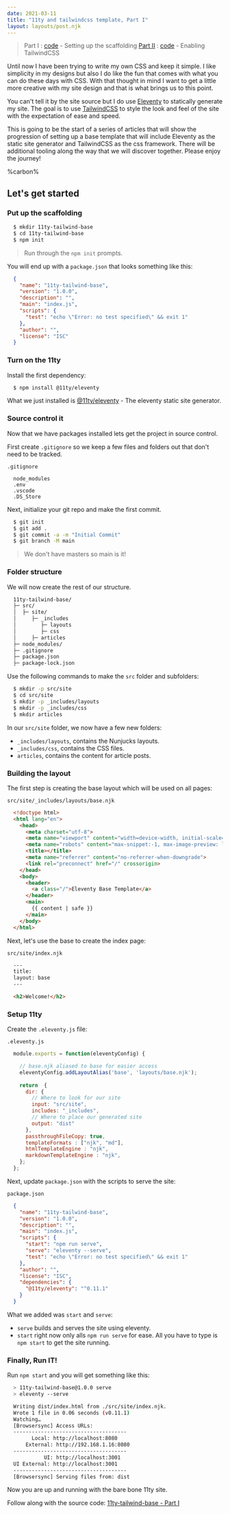```yaml
---
date: 2021-03-11
title: "11ty and tailwindcss template, Part I"
layout: layouts/post.njk
---
```


> Part I : [code](https://gitlab.com/dantuck/11ty-tailwind-base/-/tree/part-1) - Setting up the scaffolding
> [Part II](/article/11ty-tailwindcss-series/part-2/) : [code](https://gitlab.com/dantuck/11ty-tailwind-base/-/tree/part-2) - Enabling TailwindCSS

Until now I have been trying to write my own CSS and keep it simple. I like simplicity in my designs but also I do like the fun that comes with what you can do these days with CSS. With that thought in mind I want to get a little more creative with my site design and that is what brings us to this point.

You can't tell it by the site source but I do use [Eleventy](https://www.11ty.dev/) to statically generate my site. The goal is to use [TailwindCSS](https://tailwindcss.com/) to style the look and feel of the site with the expectation of ease and speed.

This is going to be the start of a series of articles that will show the progression of setting up a base template that will include Eleventy as the static site generator and TailwindCSS as the css framework. There will be additional tooling along the way that we will discover together. Please enjoy the journey!

%carbon%

## Let's get started

### Put up the scaffolding

```bash
  $ mkdir 11ty-tailwind-base
  $ cd 11ty-tailwind-base
  $ npm init
```

> Run through the `npm init` prompts.

You will end up with a `package.json` that looks something like this:

```json
  {
    "name": "11ty-tailwind-base",
    "version": "1.0.0",
    "description": "",
    "main": "index.js",
    "scripts": {
      "test": "echo \"Error: no test specified\" && exit 1"
    },
    "author": "",
    "license": "ISC"
  }
```

### Turn on the 11ty

Install the first dependency:

```bash
  $ npm install @11ty/eleventy
```

What we just installed is [@11ty/eleventy](https://www.npmjs.com/package/@11ty/eleventy) - The eleventy static site generator.

### Source control it

Now that we have packages installed lets get the project in source control.

First create `.gitignore` so we keep a few files and folders out that don't need to be tracked.

`.gitignore`

```text
  node_modules
  .env
  .vscode
  .DS_Store
```

Next, initialize your git repo and make the first commit.

```bash
  $ git init
  $ git add .
  $ git commit -a -m "Initial Commit"
  $ git branch -M main
```

> We don't have masters so main is it!

### Folder structure

We will now create the rest of our structure.

```bash
  11ty-tailwind-base/
  ├─ src/
  │  ├─ site/
  │     ├─ _includes
  │        ├─ layouts
  │        ├─ css
  │     ├─ articles
  ├─ node_modules/
  ├─ .gitignore
  ├─ package.json
  ├─ package-lock.json
```

Use the following commands to make the `src` folder and subfolders:

```bash
  $ mkdir -p src/site
  $ cd src/site
  $ mkdir -p _includes/layouts
  $ mkdir -p _includes/css
  $ mkdir articles
```

In our `src/site` folder, we now have a few new folders:

* `_includes/layouts`, contains the Nunjucks layouts.
* `_includes/css`, contains the CSS files.
* `articles`, contains the content for article posts.

### Building the layout

The first step is creating the base layout which will be used on all pages:

`src/site/_includes/layouts/base.njk`

```html
  <!doctype html>
  <html lang="en">
    <head>
      <meta charset="utf-8">
      <meta name="viewport" content="width=device-width, initial-scale=1.0">
      <meta name="robots" content="max-snippet:-1, max-image-preview: large, max-video-preview: -1">
      <title></title>
      <meta name="referrer" content="no-referrer-when-downgrade">
      <link rel="preconnect" href="/" crossorigin>
    </head>
    <body>
      <header>
        <a class="/">Eleventy Base Template</a>
      </header>
      <main>
        {{ content | safe }}
      </main>
    </body>
  </html>
```

Next, let's use the base to create the index page:

`src/site/index.njk`

```html
  ---
  title: 
  layout: base
  ---

  <h2>Welcome!</h2>
```

### Setup 11ty

Create the `.eleventy.js` file:

`.eleventy.js`

```javascript
  module.exports = function(eleventyConfig) {

    // base.njk aliased to base for easier access
    eleventyConfig.addLayoutAlias('base', 'layouts/base.njk');
    
    return  {
      dir: {
        // Where to look for our site
        input: "src/site",
        includes: "_includes",
        // Where to place our generated site
        output: "dist"
      },
      passthroughFileCopy: true,
      templateFormats : ["njk", "md"],
      htmlTemplateEngine : "njk",
      markdownTemplateEngine : "njk",
    };
  };
```

Next, update `package.json` with the scripts to serve the site:

`package.json`

```json
  {
    "name": "11ty-tailwind-base",
    "version": "1.0.0",
    "description": "",
    "main": "index.js",
    "scripts": {
      "start": "npm run serve",
      "serve": "eleventy --serve",
      "test": "echo \"Error: no test specified\" && exit 1"
    },
    "author": "",
    "license": "ISC",
    "dependencies": {
      "@11ty/eleventy": "^0.11.1"
    }
  }
```

What we added was `start` and `serve`:

* `serve` builds and serves the site using eleventy.
* `start` right now only alls `npm run serve` for ease. All you have to type is `npm start` to get the site running.

### Finally, Run IT!

Run `npm start` and you will get something like this:

```bash
  > 11ty-tailwind-base@1.0.0 serve
  > eleventy --serve

  Writing dist/index.html from ./src/site/index.njk.
  Wrote 1 file in 0.06 seconds (v0.11.1)
  Watching…
  [Browsersync] Access URLs:
  -------------------------------------
        Local: http://localhost:8080
      External: http://192.168.1.16:8080
  -------------------------------------
            UI: http://localhost:3001
  UI External: http://localhost:3001
  -------------------------------------
  [Browsersync] Serving files from: dist
```

Now you are up and running with the bare bone 11ty site.

Follow along with the source code: [11ty-tailwind-base - Part I](https://gitlab.com/dantuck/11ty-tailwind-base/-/tree/part-1)